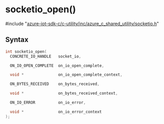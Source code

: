 # socketio_open()

\#include "[azure-iot-sdk-c/c-utility/inc/azure_c_shared_utility/socketio.h](../iot-c-ref-socketio-h.md)"  

## Syntax

```C
int socketio_open(
  CONCRETE_IO_HANDLE   socket_io,

  ON_IO_OPEN_COMPLETE  on_io_open_complete,

  void *               on_io_open_complete_context,

  ON_BYTES_RECEIVED    on_bytes_received,

  void *               on_bytes_received_context,

  ON_IO_ERROR          on_io_error,

  void *               on_io_error_context
);
```

